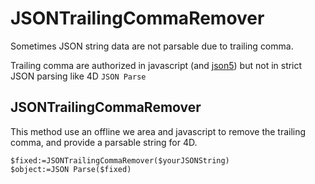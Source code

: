 # JSONTrailingCommaRemover

Sometimes JSON string data are not parsable due to trailing comma.

Trailing comma are authorized in javascript (and [json5](https://json5.org/)) but not in strict JSON parsing like 4D `JSON Parse`

## JSONTrailingCommaRemover

This method use an offline we area and javascript to remove the trailing comma, and provide a parsable string for 4D.

```4d
$fixed:=JSONTrailingCommaRemover($yourJSONString)
$object:=JSON Parse($fixed)
````
